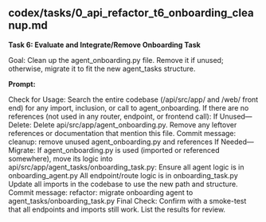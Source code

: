 ## codex/tasks/0_api_refactor_t6_onboarding_cleanup.md

**Task 6: Evaluate and Integrate/Remove Onboarding Task**

Goal:
Clean up the agent_onboarding.py file. Remove it if unused; otherwise, migrate it to fit the new agent_tasks structure.

**Prompt:**

Check for Usage:
Search the entire codebase (/api/src/app/ and /web/ front end) for any import, inclusion, or call to agent_onboarding.
If there are no references (not used in any router, endpoint, or frontend call):
If Unused—Delete:
Delete api/src/app/agent_onboarding.py.
Remove any leftover references or documentation that mention this file.
Commit message:
cleanup: remove unused agent_onboarding.py and references
If Needed—Migrate:
If agent_onboarding.py is used (imported or referenced somewhere), move its logic into api/src/app/agent_tasks/onboarding_task.py:
Ensure all agent logic is in onboarding_agent.py
All endpoint/route logic is in onboarding_task.py
Update all imports in the codebase to use the new path and structure.
Commit message:
refactor: migrate onboarding agent to agent_tasks/onboarding_task.py
Final Check:
Confirm with a smoke-test that all endpoints and imports still work.
List the results for review.
